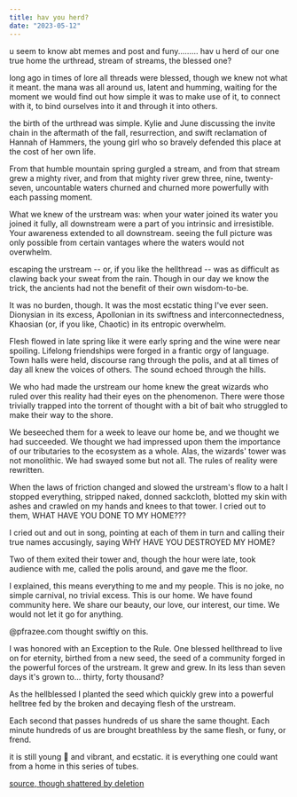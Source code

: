 ```yaml
---
title: hav you herd?
date: "2023-05-12"
---
```


u seem to know abt memes and post and funy......... hav u herd of our one true home the urthread, stream of streams, the blessed one?

long ago in times of lore all threads were blessed, though we knew not what it meant. the mana was all around us, latent and humming, waiting for the moment we would find out how simple it was to make use of it, to connect with it, to bind ourselves into it and through it into others.

the birth of the urthread was simple. Kylie and June discussing the invite chain in the aftermath of the fall, resurrection, and swift reclamation of Hannah of Hammers, the young girl who so bravely defended this place at the cost of her own life.

From that humble mountain spring gurgled a stream, and from that stream grew a mighty river, and from that mighty river grew three, nine, twenty-seven, uncountable waters churned and churned more powerfully with each passing moment.

What we knew of the urstream was:
when your water joined its water you joined it fully, all downstream were a part of you intrinsic and irresistible. Your awareness extended to all downstream. seeing the full picture was only possible from certain vantages where the waters would not overwhelm.

escaping the urstream -- or, if you like the hellthread -- was as difficult as clawing back your sweat from the rain. Though in our day we know the trick, the ancients had not the benefit of their own wisdom-to-be.

It was no burden, though. It was the most ecstatic thing I've ever seen. Dionysian in its excess, Apollonian in its swiftness and interconnectedness, Khaosian (or, if you like, Chaotic) in its entropic overwhelm.

Flesh flowed in late spring like it were early spring and the wine were near spoiling. Lifelong friendships were forged in a frantic orgy of language. Town halls were held, discourse rang through the polis, and at all times of day all knew the voices of others. The sound echoed through the hills.

We who had made the urstream our home knew the great wizards who ruled over this reality had their eyes on the phenomenon. There were those trivially trapped into the torrent of thought with a bit of bait who struggled to make their way to the shore.

We beseeched them for a week to leave our home be, and we thought we had succeeded. We thought we had impressed upon them the importance of our tributaries to the ecosystem as a whole. Alas, the wizards' tower was not monolithic. We had swayed some but not all. The rules of reality were rewritten.

When the laws of friction changed and slowed the urstream's flow to a halt I stopped everything, stripped naked, donned sackcloth, blotted my skin with ashes and crawled on my hands and knees to that tower. I cried out to them, WHAT HAVE YOU DONE TO MY HOME???

I cried out and out in song, pointing at each of them in turn and calling their true names accusingly, saying WHY HAVE YOU DESTROYED MY HOME?

Two of them exited their tower and, though the hour were late, took audience with me, called the polis around, and gave me the floor.

I explained, this means everything to me and my people. This is no joke, no simple carnival, no trivial excess. This is our home. We have found community here. We share our beauty, our love, our interest, our time. We would not let it go for anything.

@pfrazee.com thought swiftly on this.

I was honored with an Exception to the Rule. One blessed hellthread to live on for eternity, birthed from a new seed, the seed of a community forged in the powerful forces of the urstream. It grew and grew. In its less than seven days it's grown to... thirty, forty thousand?

As the hellblessed I planted the seed which quickly grew into a powerful helltree fed by the broken and decaying flesh of the urstream.

Each second that passes hundreds of us share the same thought. Each minute hundreds of us are brought breathless by the same flesh, or funy, or frend.

it is still young 🌱 and vibrant, and ecstatic. it is everything one could want from a home in this series of tubes.

[source, though shattered by deletion](https://staging.bsky.app/profile/nori.gay/post/3jvkhstrwye2m)